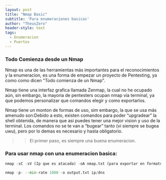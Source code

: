 ```yaml
---
layout: post
title: "Nmap Basic"
subtitle: 'Para enumeraciones basicas'
author: "TheusZero"
header-style: text
tags:
  - Enumeracion
  - Puertos
---
```

### Todo Comienza desde un Nmap

Nmap es una de las herramientas más importantes para el reconocimientos y la enumeracion, es una forma de empezar un proyecto de Pentesting, ya como como dicen "Todo comienza de un Nmap".

Nmap tiene una interfaz grafica llamada Zenmap, la cual no he ocupado aún, sin embargo, la mayoria de pentesters ocupan nmap vía terminal, ya que podemos personalizar que comandos elegir y como exportarlos.

Nmap tiene un monton de formas de uso, sim embargo, la que se usa más amenudo son:Debido a esto, existen comandos para poder “upgradear” la shell obtenida, de manera que asi puedes tener una mejor vision y uso de la terminal. Los comandos no se te van a “bugear” tanto (vi siempre se bugea uwu), pero por lo demas es necesario y hasta obligatorio.

>> El primer paso, es siempre una buena enumeracion.

### Para usar nmap con una enumeracion basica:

```Python
nmap -sC -sV (Ip que es atacada) -oA nmap.txt (para exportar en formato txt la enumeracion)
```

```Python
nmap -p- --min-rate 1000 -o output.txt ip/dns
```






